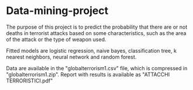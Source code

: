 # Data-mining-project
The purpose of this project is to predict the probability that there are or not deaths in terrorist attacks based on some characteristics, such as the area of the attack or the type of weapon used.

Fitted models are logistic regression, naive bayes, classification tree, k nearest neighbors, neural network and random forest.

Data are available in the "globalterrorism1.csv" file, which is compressed in "globalterrorism1.zip".
Report with results is available as "ATTACCHI TERRORISTICI.pdf"
